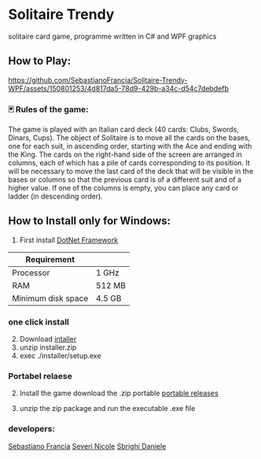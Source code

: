 # Solitaire Trendy
solitaire card game, programme written in C# and WPF graphics                                                                                                     
## How to Play:

https://github.com/SebastianoFrancia/Solitaire-Trendy-WPF/assets/150801253/4d817da5-78d9-429b-a34c-d54c7debdefb



### 🃏 Rules of the game:
The game is played with an Italian card deck (40 cards: Clubs, Swords, Dinars, Cups).
The object of Solitaire is to move all the cards on the bases, one for each suit, in ascending order, starting with the Ace and ending with the King.
The cards on the right-hand side of the screen are arranged in columns, each of which has a pile of cards corresponding to its position.
It will be necessary to move the last card of the deck that will be visible in the bases or columns so that the previous card is of a different suit and of a higher value.
If one of the columns is empty, you can place any card or ladder (in descending order). 

## How to Install only for Windows:
1. First install [DotNet Framework](https://dotnet.microsoft.com/en-us/download)

| Requirement |             |
|-------------|-------------|
| Processor   | 	1 GHz     |
| RAM	        |   512 MB    |
| Minimum disk space |	4.5 GB |

### one click install
2. Download [intaller](https://github.com/SebastianoFrancia/Solitaire-Trendy-WPF/releases/download/main/installer.zip)
3. unzip installer.zip
4. exec  ./installer/setup.exe
### Portabel relaese

2. Install the game
download the .zip portable [portable releases](https://github.com/SebastianoFrancia/Solitaire-Trendy-WPF/releases)

3. unzip the zip package and run the executable .exe file


### developers:
[Sebastiano Francia](https://github.com/SebastianoFrancia)
[Severi Nicole](https://github.com/nicoleSeverii)
[Sbrighi Daniele](https://github.com/pataccon)
